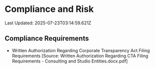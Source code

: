 # Compliance and Risk
Last Updated: 2025-07-23T03:14:59.621Z

## Compliance Requirements
- Written Authorization Regarding Corporate Transparency Act Filing Requirements [Source: Written Authorization Regarding CTA Filing Requirements - Consulting and Studio Entities.docx.pdf]

